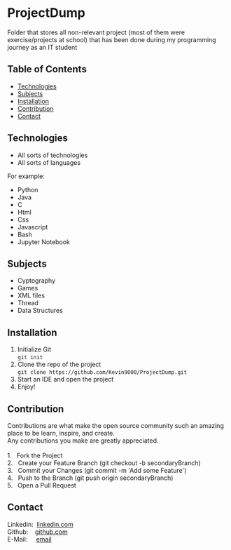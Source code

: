 # ProjectDump
Folder that stores all non-relevant project (most of them were exercise/projects at school) that has been done during my programming journey as an IT student

## Table of Contents
* [Technologies](#technologies)  <br />
* [Subjects](#subjects)  
* [Installation](#installation)  
* [Contribution](#contribution)  
* [Contact](#contact)             

## Technologies
* All sorts of technologies
* All sorts of languages

For example: <br />
* Python
* Java
* C
* Html
* Css
* Javascript
* Bash
* Jupyter Notebook

## Subjects
* Cyptography
* Games
* XML files
* Thread
* Data Structures

## Installation
1. Initialize Git <br />
`git init`
2. Clone the repo of the project <br />
`git clone https://github.com/Kevin9000/ProjectDump.git`
3. Start an IDE and open the project <br />
4. Enjoy! 

## Contribution
Contributions are what make the open source community such an amazing place to be learn, inspire, and create. <br /> Any contributions you make are greatly appreciated. <br /><br />
1.&nbsp;&nbsp; Fork the Project <br />
2.&nbsp;&nbsp; Create your Feature Branch (git checkout -b secondaryBranch) <br />
3.&nbsp;&nbsp; Commit your Changes (git commit -m 'Add some Feature') <br />
4.&nbsp;&nbsp; Push to the Branch (git push origin secondaryBranch) <br />
5.&nbsp;&nbsp; Open a Pull Request <br />

## Contact
Linkedin:&nbsp;&nbsp;[linkedin.com](http://linkedin.com/in/kevin-wang-83ab931b1) <br />
Github:&nbsp;&nbsp;&nbsp;&nbsp;[github.com](http://github.com/Kevin9000) <br />
E-Mail:&nbsp;&nbsp;&nbsp;&nbsp;&nbsp;[email](mailto:kevinwang9000@gmail.com) <br />
